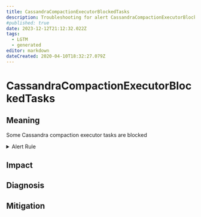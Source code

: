 ```yaml
---
title: CassandraCompactionExecutorBlockedTasks
description: Troubleshooting for alert CassandraCompactionExecutorBlockedTasks
#published: true
date: 2023-12-12T21:12:32.022Z
tags: 
  - LGTM
  - generated
editor: markdown
dateCreated: 2020-04-10T18:32:27.079Z
---
```


# CassandraCompactionExecutorBlockedTasks

## Meaning
[//]: # "Short paragraph that explains what the alert means"
Some Cassandra compaction executor tasks are blocked

<details>
  <summary>Alert Rule</summary>

{{% rule "cassandra/criteo-cassandra-exporter.yml" "CassandraCompactionExecutorBlockedTasks" %}}

{{% comment %}}

```yaml
alert: CassandraCompactionExecutorBlockedTasks
expr: cassandra_stats{name="org:apache:cassandra:metrics:threadpools:internal:compactionexecutor:currentlyblockedtasks:count"} > 0
for: 2m
labels:
    severity: warning
annotations:
    summary: Cassandra compaction executor blocked tasks (instance {{ $labels.instance }})
    description: |-
        Some Cassandra compaction executor tasks are blocked
          VALUE = {{ $value }}
          LABELS = {{ $labels }}
    runbook: https://github.com/srerun/prometheus-alerts/blob/main/content/runbooks/criteo-cassandra-exporter/CassandraCompactionExecutorBlockedTasks.md

```

{{% /comment %}}

</details>


## Impact
[//]: # "What could / will happen if the alert is not addressed"



## Diagnosis
[//]: # "Steps to take to identify the cause of the problem"



## Mitigation
[//]: # "The steps necessary to resolve the alert"
